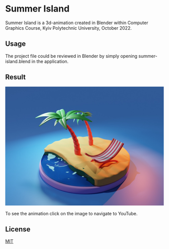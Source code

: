 # Summer Island

Summer Island is a 3d-animation created in Blender within Computer Graphics Course, Kyiv Polytechnic University, October 2022.

## Usage
The project file could be reviewed in Blender by simply opening summer-island.blend in the application.

## Result
[![Summer Island, Sofiia Chorna](summer-island.jpg)](https://youtu.be/Bnm0-Iak6kk "CG Summer Island Sofiia Chorna")

To see the animation click on the image to navigate to YouTube.


## License
[MIT](https://choosealicense.com/licenses/mit/)
